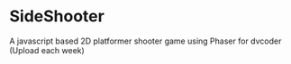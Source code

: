 # SideShooter
A javascript based 2D platformer shooter game using Phaser for dvcoder (Upload each week)
